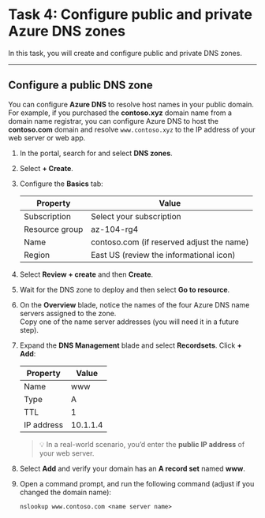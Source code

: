 # Task 4: Configure public and private Azure DNS zones

In this task, you will create and configure public and private DNS zones.

---

## Configure a public DNS zone

You can configure **Azure DNS** to resolve host names in your public domain.  
For example, if you purchased the **contoso.xyz** domain name from a domain name registrar, you can configure Azure DNS to host the **contoso.com** domain and resolve `www.contoso.xyz` to the IP address of your web server or web app.

1. In the portal, search for and select **DNS zones**.
2. Select **+ Create**.
3. Configure the **Basics** tab:

   | Property       | Value                                          |
   |----------------|------------------------------------------------|
   | Subscription   | Select your subscription                       |
   | Resource group | az-104-rg4                                     |
   | Name           | contoso.com (if reserved adjust the name)      |
   | Region         | East US (review the informational icon)        |

4. Select **Review + create** and then **Create**.
5. Wait for the DNS zone to deploy and then select **Go to resource**.
6. On the **Overview** blade, notice the names of the four Azure DNS name servers assigned to the zone.  
   Copy one of the name server addresses (you will need it in a future step).
7. Expand the **DNS Management** blade and select **Recordsets**. Click **+ Add**:

   | Property   | Value     |
   |------------|-----------|
   | Name       | www       |
   | Type       | A         |
   | TTL        | 1         |
   | IP address | 10.1.1.4  |

   > 💡 In a real-world scenario, you’d enter the **public IP address** of your web server.

8. Select **Add** and verify your domain has an **A record set** named **www**.
9. Open a command prompt, and run the following command (adjust if you changed the domain name):

   ```shell
   nslookup www.contoso.com <name server name>
